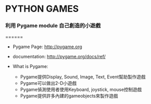 # PYTHON GAMES
### 利用 Pygame module 自己創造的小遊戲
======

* Pygame Page: http://pygame.org
* documentation: http://pygame.org/docs/ref/


* What is Pygame:
  * Pygame提供Display, Sound, Image, Text, Event幫助製作遊戲
  * Pygame可以做出2-D小遊戲
  * Pygame偵測使用者使用Keyboard, joystick, mouse控制遊戲
  * Pygame提供許多內建的gameobjects來製作遊戲
